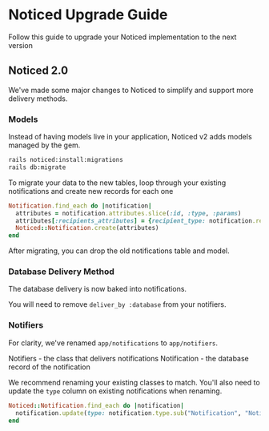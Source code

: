 # Noticed Upgrade Guide

Follow this guide to upgrade your Noticed implementation to the next version

## Noticed 2.0

We've made some major changes to Noticed to simplify and support more delivery methods.

### Models

Instead of having models live in your application, Noticed v2 adds models managed by the gem.

```bash
rails noticed:install:migrations
rails db:migrate
```

To migrate your data to the new tables, loop through your existing notifications and create new records for each one

```ruby
Notification.find_each do |notification|
  attributes = notification.attributes.slice(:id, :type, :params)
  attributes[:recipients_attributes] = {recipient_type: notification.recipient_type, recipient_id: notification.recipient_id, read_at: notification.read_at)
  Noticed::Notification.create(attributes)
end
```

After migrating, you can drop the old notifications table and model.

### Database Delivery Method

The database delivery is now baked into notifications.

You will need to remove `deliver_by :database` from your notifiers.

### Notifiers

For clarity, we've renamed `app/notifications` to `app/notifiers`.

Notifiers - the class that delivers notifications
Notification - the database record of the notification

We recommend renaming your existing classes to match. You'll also need to update the `type` column on existing notifications when renaming.

```ruby
Noticed::Notification.find_each do |notification|
  notification.update(type: notification.type.sub("Notification", "Notifier"))
end
```